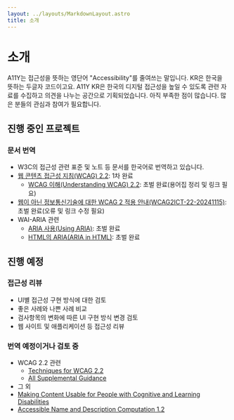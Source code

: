 ```yaml
---
layout: ../layouts/MarkdownLayout.astro
title: 소개
---
```


<div class="narrow-wrap">

# 소개

A11Y는 접근성을 뜻하는 영단어 "<span lang="en">Accessibility</span>"를 줄여쓰는 말입니다. KR은 한국을 뜻하는 두글자 코드이고요.
A11Y KR은 한국의 디지털 접근성을 높일 수 있도록 관련 자료를 수집하고 의견을 나누는 공간으로 기획되었습니다.
아직 부족한 점이 많습니다. 많은 분들의 관심과 참여가 필요합니다.


## 진행 중인 프로젝트

### 문서 번역
* W3C의 접근성 관련 표준 및 노트 등 문서를 한국어로 번역하고 있습니다.
*   [웹 콘텐츠 접근성 지침(WCAG) 2.2](/docs/wcag2/): 1차 완료
    *   [WCAG 이해(Understanding WCAG) 2.2](/docs/wcag2/understanding/): 초벌 완료(용어집 정리 및 링크 필요)
*   [웹이 아닌 정보통신기술에 대한 WCAG 2 적용 안내(WCAG2ICT-22-20241115)](/docs/wcag2ict/): 초벌 완료(오류 및 링크 수정 필요)
*   WAI-ARIA 관련
    *   [ARIA 사용(Using ARIA)](https://a11ykr.github.io/using-aria/WD-20180927/): 초벌 완료
    *   [HTML의 ARIA(ARIA in HTML)](https://a11ykr.github.io/html-aria/): 초벌 완료

## 진행 예정

### 접근성 리뷰
* UI별 접근성 구현 방식에 대한 검토
* 좋은 사례와 나쁜 사례 비교
* 검사항목의 변화에 따른 UI 구현 방식 변경 검토
* 웹 사이트 및 애플리케이션 등 접근성 리뷰

### 번역 예정이거나 검토 중

*   WCAG 2.2 관련
    *   [Techniques for WCAG 2.2](https://www.w3.org/WAI/WCAG22/Techniques/)
    *   [All Supplemental Guidance](https://www.w3.org/WAI/WCAG2/supplemental/)
* 그 외
*   [Making Content Usable for People with Cognitive and Learning Disabilities](https://www.w3.org/TR/coga-usable/)
*   [Accessible Name and Description Computation 1.2](https://w3c.github.io/accname/)

</div>